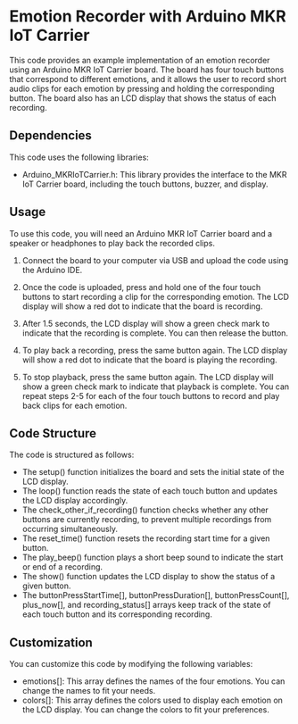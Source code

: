 # Emotion Recorder with Arduino MKR IoT Carrier

This code provides an example implementation of an emotion recorder using an Arduino MKR IoT Carrier board. The board has four touch buttons that correspond to different emotions, and it allows the user to record short audio clips for each emotion by pressing and holding the corresponding button. The board also has an LCD display that shows the status of each recording.

## Dependencies

This code uses the following libraries:

- Arduino_MKRIoTCarrier.h: This library provides the interface to the MKR IoT Carrier board, including the touch buttons, buzzer, and display.

## Usage

To use this code, you will need an Arduino MKR IoT Carrier board and a speaker or headphones to play back the recorded clips.

1. Connect the board to your computer via USB and upload the code using the Arduino IDE.

2. Once the code is uploaded, press and hold one of the four touch buttons to start recording a clip for the corresponding emotion. The LCD display will show a red dot to indicate that the board is recording.

3. After 1.5 seconds, the LCD display will show a green check mark to indicate that the recording is complete. You can then release the button.

4. To play back a recording, press the same button again. The LCD display will show a red dot to indicate that the board is playing the recording.

5. To stop playback, press the same button again. The LCD display will show a green check mark to indicate that playback is complete.
You can repeat steps 2-5 for each of the four touch buttons to record and play back clips for each emotion.

## Code Structure
The code is structured as follows:

- The setup() function initializes the board and sets the initial state of the LCD display.
- The loop() function reads the state of each touch button and updates the LCD display accordingly.
- The check_other_if_recording() function checks whether any other buttons are currently recording, to prevent multiple recordings from occurring simultaneously.
- The reset_time() function resets the recording start time for a given button.
- The play_beep() function plays a short beep sound to indicate the start or end of a recording.
- The show() function updates the LCD display to show the status of a given button.
- The buttonPressStartTime[], buttonPressDuration[], buttonPressCount[], plus_now[], and recording_status[] arrays keep track of the state of each touch button and its corresponding recording.

## Customization
You can customize this code by modifying the following variables:

- emotions[]: This array defines the names of the four emotions. You can change the names to fit your needs.
- colors[]: This array defines the colors used to display each emotion on the LCD display. You can change the colors to fit your preferences.
